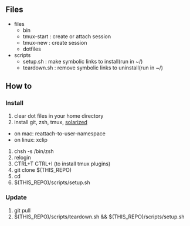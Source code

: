 ## Files

 - files
    - bin
     - tmux-start : create or attach session
     - tmux-new : create session
    - dotfiles
 - scripts
    - setup.sh : make symbolic links to install(run in ~/)
    - teardown.sh : remove symbolic links to uninstall(run in ~/)

## How to

### Install

 1. clear dot files in your home directory
 1. install git, zsh, tmux, [solarized](https://github.com/altercation/solarized)
   - on mac: reattach-to-user-namespace
   - on linux: xclip
 1. chsh -s /bin/zsh
 1. relogin
 1. CTRL+T CTRL+I (to install tmux plugins)
 1. git clone $(THIS_REPO)
 1. cd
 1. $(THIS_REPO)/scripts/setup.sh

### Update

 1. git pull
 1. $(THIS_REPO)/scripts/teardown.sh && $(THIS_REPO)/scripts/setup.sh

